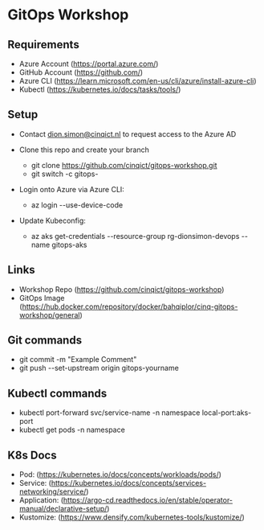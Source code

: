 # GitOps Workshop

## Requirements
- Azure Account (https://portal.azure.com/)
- GitHub Account (https://github.com/)
- Azure CLI (https://learn.microsoft.com/en-us/cli/azure/install-azure-cli)
- Kubectl (https://kubernetes.io/docs/tasks/tools/)

## Setup
- Contact dion.simon@cinqict.nl to request access to the Azure AD

- Clone this repo and create your branch
  - git clone https://github.com/cinqict/gitops-workshop.git
  - git switch -c gitops-<yourname>

- Login onto Azure via Azure CLI:
  - az login --use-device-code

- Update Kubeconfig:
  - az aks get-credentials --resource-group rg-dionsimon-devops --name gitops-aks

## Links
- Workshop Repo (https://github.com/cinqict/gitops-workshop)
- GitOps Image (https://hub.docker.com/repository/docker/bahqiplor/cinq-gitops-workshop/general)

## Git commands
- git commit -m "Example Comment"
- git push --set-upstream origin gitops-yourname

## Kubectl commands
- kubectl port-forward svc/service-name -n namespace local-port:aks-port
- kubectl get pods -n namespace

## K8s Docs
- Pod: (https://kubernetes.io/docs/concepts/workloads/pods/)
- Service: (https://kubernetes.io/docs/concepts/services-networking/service/)
- Application: (https://argo-cd.readthedocs.io/en/stable/operator-manual/declarative-setup/)
- Kustomize: (https://www.densify.com/kubernetes-tools/kustomize/)